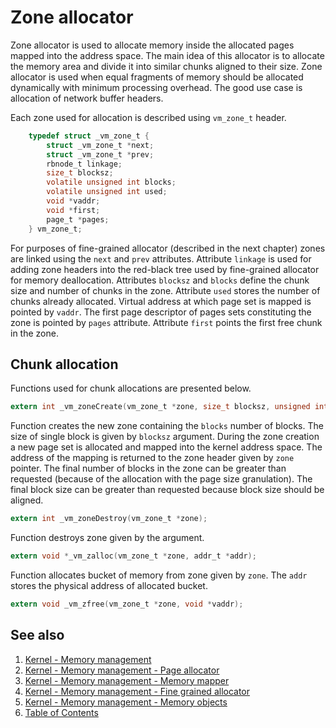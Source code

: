# Zone allocator

Zone allocator is used to allocate memory inside the allocated pages mapped into the address space. The main idea of
this allocator is to allocate the memory area and divide it into similar chunks aligned to their size. Zone allocator
is used when equal fragments of memory should be allocated dynamically with minimum processing overhead. The good use
case is allocation of network buffer headers.

Each zone used for allocation is described using `vm_zone_t` header.

```c
    typedef struct _vm_zone_t {
        struct _vm_zone_t *next;
        struct _vm_zone_t *prev;
        rbnode_t linkage;
        size_t blocksz;
        volatile unsigned int blocks;
        volatile unsigned int used;
        void *vaddr;
        void *first;
        page_t *pages;
    } vm_zone_t;
```

For purposes of fine-grained allocator (described in the next chapter) zones are linked using the `next` and `prev`
attributes. Attribute `linkage` is used for adding zone headers into the red-black tree used by fine-grained allocator
for memory deallocation. Attributes `blocksz` and `blocks` define the chunk size and number of chunks in the zone.
Attribute `used` stores the number of chunks already allocated. Virtual address at which page set is mapped is pointed
by `vaddr`. The first page descriptor of pages sets constituting the zone is pointed by `pages` attribute. Attribute
`first` points the first free chunk in the zone.

## Chunk allocation

Functions used for chunk allocations are presented below.

```c
extern int _vm_zoneCreate(vm_zone_t *zone, size_t blocksz, unsigned int blocks);
```

Function creates the new zone containing the `blocks` number of blocks. The size of single block is given by `blocksz`
argument. During the zone creation a new page set is allocated and mapped into the kernel address space. The address of
the mapping is returned to the zone header given by `zone` pointer. The final number of blocks in the zone can be
greater than requested (because of the allocation with the page size granulation). The final block size can be greater
than requested because block size should be aligned.

```c
extern int _vm_zoneDestroy(vm_zone_t *zone);
```

Function destroys zone given by the argument.

```c
extern void *_vm_zalloc(vm_zone_t *zone, addr_t *addr);
```

Function allocates bucket of memory from zone given by `zone`. The `addr` stores the physical address of allocated
bucket.

```c
extern void _vm_zfree(vm_zone_t *zone, void *vaddr);
```

## See also

1. [Kernel - Memory management](vm.md)
2. [Kernel - Memory management - Page allocator](page.md)
3. [Kernel - Memory management - Memory mapper](mapper.md)
4. [Kernel - Memory management - Fine grained allocator](kmalloc.md)
5. [Kernel - Memory management - Memory objects](objects.md)
6. [Table of Contents](../../README.md)
